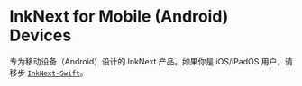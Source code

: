 # InkNext for Mobile \(Android\) Devices
专为移动设备（Android）设计的 InkNext 产品。如果你是 iOS/iPadOS 用户，请移步 [`InkNext-Swift`](https://github.com/Project-InkNext/InkNext-Swift)。
